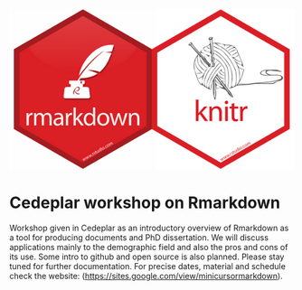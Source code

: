 
![](rmarkdown_logo.jpeg)
# Cedeplar workshop on Rmarkdown 
Workshop given in Cedeplar as an introductory overview of Rmarkdown as a tool for producing documents and PhD dissertation. We will discuss applications mainly to the demographic field and also the pros and cons of its use. 
Some intro to github and open source is also planned. Please stay tuned for further documentation. For precise dates, material and schedule check the website: (https://sites.google.com/view/minicursormarkdown). 